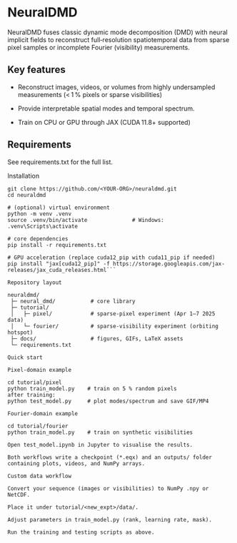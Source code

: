 # NeuralDMD

NeuralDMD fuses classic dynamic mode decomposition (DMD) with neural implicit fields to reconstruct full‑resolution spatiotemporal data from sparse pixel samples or incomplete Fourier (visibility) measurements.

Key features
----------------------
- Reconstruct images, videos, or volumes from highly undersampled measurements (< 1 % pixels or sparse visibilities)

- Provide interpretable spatial modes and temporal spectrum.

- Train on CPU or GPU through JAX (CUDA 11.8+ supported)

Requirements
----------------------
See requirements.txt for the full list.

Installation

```# clone
git clone https://github.com/<YOUR‑ORG>/neuraldmd.git
cd neuraldmd

# (optional) virtual environment
python -m venv .venv
source .venv/bin/activate              # Windows: .venv\Scripts\activate

# core dependencies
pip install -r requirements.txt

# GPU acceleration (replace cuda12_pip with cuda11_pip if needed)
pip install "jax[cuda12_pip]" -f https://storage.googleapis.com/jax-releases/jax_cuda_releases.html```

Repository layout

neuraldmd/
 ├─ neural_dmd/           # core library
 ├─ tutorial/
 │   ├─ pixel/            # sparse‑pixel experiment (Apr 1–7 2025 data)
 │   └─ fourier/          # sparse‑visibility experiment (orbiting hotspot)
 ├─ docs/                 # figures, GIFs, LaTeX assets
 └─ requirements.txt

Quick start

Pixel‑domain example

cd tutorial/pixel
python train_model.py    # train on 5 % random pixels
after training:
python test_model.py     # plot modes/spectrum and save GIF/MP4

Fourier‑domain example

cd tutorial/fourier
python train_model.py    # train on synthetic visibilities

Open test_model.ipynb in Jupyter to visualise the results.

Both workflows write a checkpoint (*.eqx) and an outputs/ folder containing plots, videos, and NumPy arrays.

Custom data workflow

Convert your sequence (images or visibilities) to NumPy .npy or NetCDF.

Place it under tutorial/<new_expt>/data/.

Adjust parameters in train_model.py (rank, learning rate, mask).

Run the training and testing scripts as above.